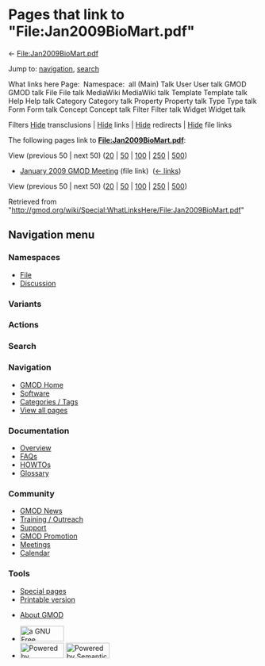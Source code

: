 <div id="mw-page-base" class="noprint">

</div>

<div id="mw-head-base" class="noprint">

</div>

<div id="content" class="mw-body" role="main">

<span id="top"></span>

<div id="mw-js-message" style="display:none;">

</div>



# <span dir="auto">Pages that link to "File:Jan2009BioMart.pdf"</span>

<div id="bodyContent">

<div id="contentSub">

←
[File:Jan2009BioMart.pdf](/wiki/File:Jan2009BioMart.pdf "File:Jan2009BioMart.pdf")

</div>

<div id="jump-to-nav" class="mw-jump">

Jump to: [navigation](#mw-navigation), [search](#p-search)

</div>

<div id="mw-content-text">

What links here Page:  Namespace:  all (Main) Talk User User talk GMOD
GMOD talk File File talk MediaWiki MediaWiki talk Template Template talk
Help Help talk Category Category talk Property Property talk Type Type
talk Form Form talk Concept Concept talk Filter Filter talk Widget
Widget talk

Filters
[Hide](/mediawiki/index.php?title=Special:WhatLinksHere/File:Jan2009BioMart.pdf&hidetrans=1 "Special:WhatLinksHere/File:Jan2009BioMart.pdf")
transclusions \|
[Hide](/mediawiki/index.php?title=Special:WhatLinksHere/File:Jan2009BioMart.pdf&hidelinks=1 "Special:WhatLinksHere/File:Jan2009BioMart.pdf")
links \|
[Hide](/mediawiki/index.php?title=Special:WhatLinksHere/File:Jan2009BioMart.pdf&hideredirs=1 "Special:WhatLinksHere/File:Jan2009BioMart.pdf")
redirects \|
[Hide](/mediawiki/index.php?title=Special:WhatLinksHere/File:Jan2009BioMart.pdf&hideimages=1 "Special:WhatLinksHere/File:Jan2009BioMart.pdf")
file links

The following pages link to
**[File:Jan2009BioMart.pdf](/wiki/File:Jan2009BioMart.pdf "File:Jan2009BioMart.pdf")**:

View (previous 50 \| next 50)
([20](/mediawiki/index.php?title=Special:WhatLinksHere/File:Jan2009BioMart.pdf&limit=20 "Special:WhatLinksHere/File:Jan2009BioMart.pdf")
\|
[50](/mediawiki/index.php?title=Special:WhatLinksHere/File:Jan2009BioMart.pdf&limit=50 "Special:WhatLinksHere/File:Jan2009BioMart.pdf")
\|
[100](/mediawiki/index.php?title=Special:WhatLinksHere/File:Jan2009BioMart.pdf&limit=100 "Special:WhatLinksHere/File:Jan2009BioMart.pdf")
\|
[250](/mediawiki/index.php?title=Special:WhatLinksHere/File:Jan2009BioMart.pdf&limit=250 "Special:WhatLinksHere/File:Jan2009BioMart.pdf")
\|
[500](/mediawiki/index.php?title=Special:WhatLinksHere/File:Jan2009BioMart.pdf&limit=500 "Special:WhatLinksHere/File:Jan2009BioMart.pdf"))

- [January 2009 GMOD
  Meeting](/wiki/January_2009_GMOD_Meeting "January 2009 GMOD Meeting")
  (file link) ‎ <span class="mw-whatlinkshere-tools">([←
  links](/mediawiki/index.php?title=Special:WhatLinksHere&target=January+2009+GMOD+Meeting "Special:WhatLinksHere"))</span>

View (previous 50 \| next 50)
([20](/mediawiki/index.php?title=Special:WhatLinksHere/File:Jan2009BioMart.pdf&limit=20 "Special:WhatLinksHere/File:Jan2009BioMart.pdf")
\|
[50](/mediawiki/index.php?title=Special:WhatLinksHere/File:Jan2009BioMart.pdf&limit=50 "Special:WhatLinksHere/File:Jan2009BioMart.pdf")
\|
[100](/mediawiki/index.php?title=Special:WhatLinksHere/File:Jan2009BioMart.pdf&limit=100 "Special:WhatLinksHere/File:Jan2009BioMart.pdf")
\|
[250](/mediawiki/index.php?title=Special:WhatLinksHere/File:Jan2009BioMart.pdf&limit=250 "Special:WhatLinksHere/File:Jan2009BioMart.pdf")
\|
[500](/mediawiki/index.php?title=Special:WhatLinksHere/File:Jan2009BioMart.pdf&limit=500 "Special:WhatLinksHere/File:Jan2009BioMart.pdf"))

</div>

<div class="printfooter">

Retrieved from
"<http://gmod.org/wiki/Special:WhatLinksHere/File:Jan2009BioMart.pdf>"

</div>

<div id="catlinks" class="catlinks catlinks-allhidden">

</div>

<div class="visualClear">

</div>

</div>

</div>

<div id="mw-navigation">

## Navigation menu

<div id="mw-head">



<div id="left-navigation">

<div id="p-namespaces" class="vectorTabs" role="navigation"
aria-labelledby="p-namespaces-label">

### Namespaces

- <span id="ca-nstab-image"><a href="/wiki/File:Jan2009BioMart.pdf" accesskey="c"
  title="View the file page [c]">File</a></span>
- <span id="ca-talk"><a
  href="/mediawiki/index.php?title=File_talk:Jan2009BioMart.pdf&amp;action=edit&amp;redlink=1"
  accesskey="t"
  title="Discussion about the content page [t]">Discussion</a></span>

</div>

<div id="p-variants" class="vectorMenu emptyPortlet" role="navigation"
aria-labelledby="p-variants-label">

### 

### Variants[](#)

<div class="menu">

</div>

</div>

</div>

<div id="right-navigation">



<div id="p-cactions" class="vectorMenu emptyPortlet" role="navigation"
aria-labelledby="p-cactions-label">

### Actions[](#)

<div class="menu">

</div>

</div>

<div id="p-search" role="search">

### Search

<div id="simpleSearch">

</div>

</div>

</div>

</div>

<div id="mw-panel">

<div id="p-logo" role="banner">

<a href="/wiki/Main_Page"
style="background-image: url(http://gmod.org/images/GMOD-cogs.png);"
title="Visit the main page"></a>

</div>

<div id="p-Navigation" class="portal" role="navigation"
aria-labelledby="p-Navigation-label">

### Navigation

<div class="body">

- <span id="n-GMOD-Home">[GMOD Home](/wiki/Main_Page)</span>
- <span id="n-Software">[Software](/wiki/GMOD_Components)</span>
- <span id="n-Categories-.2F-Tags">[Categories /
  Tags](/wiki/Categories)</span>
- <span id="n-View-all-pages">[View all
  pages](/wiki/Special:AllPages)</span>

</div>

</div>

<div id="p-Documentation" class="portal" role="navigation"
aria-labelledby="p-Documentation-label">

### Documentation

<div class="body">

- <span id="n-Overview">[Overview](/wiki/Overview)</span>
- <span id="n-FAQs">[FAQs](/wiki/Category:FAQ)</span>
- <span id="n-HOWTOs">[HOWTOs](/wiki/Category:HOWTO)</span>
- <span id="n-Glossary">[Glossary](/wiki/Glossary)</span>

</div>

</div>

<div id="p-Community" class="portal" role="navigation"
aria-labelledby="p-Community-label">

### Community

<div class="body">

- <span id="n-GMOD-News">[GMOD News](/wiki/GMOD_News)</span>
- <span id="n-Training-.2F-Outreach">[Training /
  Outreach](/wiki/Training_and_Outreach)</span>
- <span id="n-Support">[Support](/wiki/Support)</span>
- <span id="n-GMOD-Promotion">[GMOD
  Promotion](/wiki/GMOD_Promotion)</span>
- <span id="n-Meetings">[Meetings](/wiki/Meetings)</span>
- <span id="n-Calendar">[Calendar](/wiki/Calendar)</span>

</div>

</div>

<div id="p-tb" class="portal" role="navigation"
aria-labelledby="p-tb-label">

### Tools

<div class="body">

- <span id="t-specialpages"><a href="/wiki/Special:SpecialPages" accesskey="q"
  title="A list of all special pages [q]">Special pages</a></span>
- <span id="t-print"><a
  href="/mediawiki/index.php?title=Special:WhatLinksHere/File:Jan2009BioMart.pdf&amp;printable=yes"
  rel="alternate" accesskey="p"
  title="Printable version of this page [p]">Printable version</a></span>

</div>

</div>

</div>

</div>

<div id="footer" role="contentinfo">

- <span id="footer-places-about">[About
  GMOD](/wiki/GMOD:About "GMOD:About")</span>

<!-- -->

- <span id="footer-copyrightico">[<img src="http://www.gnu.org/graphics/gfdl-logo-small.png" width="88"
  height="31" alt="a GNU Free Documentation License" />](http://www.gnu.org/licenses/fdl-1.3.html)</span>
- <span id="footer-poweredbyico">[<img src="/mediawiki/skins/common/images/poweredby_mediawiki_88x31.png"
  width="88" height="31" alt="Powered by MediaWiki" />](//www.mediawiki.org/)
  [<img
  src="/mediawiki/extensions/SemanticMediaWiki/includes/../resources/images/smw_button.png"
  width="88" height="31" alt="Powered by Semantic MediaWiki" />](https://www.semantic-mediawiki.org/wiki/Semantic_MediaWiki)</span>

<div style="clear:both">

</div>

</div>
